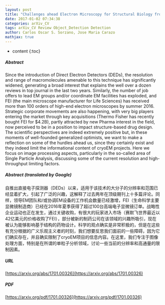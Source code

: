 ```yaml
---
layout: post
title: "Challenges ahead Electron Microscopy for Structural Biology from the Image Processing point of view"
date: 2017-01-02 07:34:38
categories: arXiv_CV
tags: arXiv_CV Review Object_Detection Detection
author: Carlos Oscar S. Sorzano, Jose Maria Carazo
mathjax: true
---
```


* content
{:toc}

##### Abstract
Since the introduction of Direct Electron Detectors (DEDs), the resolution and range of macromolecules amenable to this technique has significantly widened, generating a broad interest that explains the well over a dozen reviews in top journal in the last two years. Similarly, the number of job offers to lead EM groups and/or coordinate EM facilities has exploded, and FEI (the main microscope manufacturer for Life Sciences) has received more than 100 orders of high-end electron microscopes by summer 2016. Strategic corporate movements are also happening, with very big players entering the market through key acquisitions (Thermo Fisher has recently bought FEI for \$4.2B), partly attracted by new Pharma interest in the field, now perceived to be in a position to impact structure-based drug design. The scientific perspectives are indeed extremely positive but, in these moments of well-founded generalized optimists, we want to make a reflection on some of the hurdles ahead us, since they certainly exist and they indeed limit the informational content of cryoEM projects. Here we focus on image processing aspects, particularly in the so-called area of Single Particle Analysis, discussing some of the current resolution and high-throughput limiting factors.

##### Abstract (translated by Google)
自推出直接电子探测器（DEDs）以来，适用于该技术的大分子的分辨率和范围已经显着扩大，引起了广泛的兴趣，这解释了过去两年在顶级期刊上十多篇评论。同样，领导EM团队和/或协调EM设备的工作机会数量已经激增，FEI（生命科学主要显微镜制造商）已经在2016年夏季获得了超过100台高端电子显微镜订单。战略性企业运动也正在发生，通过关键收购，有很大的玩家进入市场（赛默飞世界最近以42亿美元的价格收购了FEI），部分被新的制药公司在该领域的兴趣所吸引，现在被认为能够影响基于结构的药物设计。科学的观点确实是非常积极的，但是在这些有充分根据的广义乐观主义者的时刻，我们想要反思我们面前的一些障碍，因为它们确实存在，并且确实限制了cryoEM项目的信息内容。在这里，我们专注于图像处理方面，特别是在所谓的单粒子分析领域，讨论一些当前的分辨率和高通量的限制因素。

##### URL
[https://arxiv.org/abs/1701.00326](https://arxiv.org/abs/1701.00326)

##### PDF
[https://arxiv.org/pdf/1701.00326](https://arxiv.org/pdf/1701.00326)

